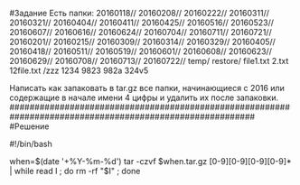 #Задание 
Есть папки:
20160118//  20160208//  20160222//  20160311//  20160321//  20160404//  20160411//  20160425//  20160516//  20160523//  20160607//  20160616//  20160624//  20160704//  20160711//  20160721//
20160201//  20160215//  20160309//  20160314//  20160329//  20160405//  20160418//  20160511//  20160519//  20160601//  20160608//  20160623//  20160629//  20160708//  20160713//  20160722//
temp/ restore/ file1.txt 2.txt 12file.txt /zzz 1234 9823 982a 324v5   
    
Написать как запаковать в tar.gz все папки, начинающиеся с 2016 или содержащие в начале имени 4 цифры и удалить их после запаковки.
#########################################################################################################
#Решение 

#!/bin/bash

when=$(date '+%Y-%m-%d')
tar -czvf $when.tar.gz [0-9][0-9][0-9][0-9]* | while read I ; do rm -rf "$I" ; done
